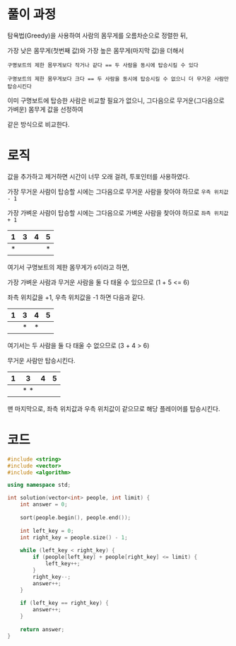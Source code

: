 
# 풀이 과정

탐욕법(Greedy)을 사용하여 사람의 몸무게를 오름차순으로 정렬한 뒤,

가장 낮은 몸무게(첫번째 값)와 가장 높은 몸무게(마지막 값)을 더해서

```구명보트의 제한 몸무게보다 작거나 같다 == 두 사람을 동시에 탑승시킬 수 있다```

```구명보트의 제한 몸무게보다 크다 == 두 사람을 동시에 탑승시킬 수 없으니 더 무거운 사람만 탑승시킨다```

이미 구명보트에 탑승한 사람은 비교할 필요가 없으니, 그다음으로 무거운(그다음으로 가벼운) 몸무게 값을 선정하여

같은 방식으로 비교한다.

# 로직

값을 추가하고 제거하면 시간이 너무 오래 걸려, 투포인터를 사용하였다.

가장 무거운 사람이 탑승할 시에는 그다음으로 무거운 사람을 찾아야 하므로 ```우측 위치값 - 1```

가장 가벼운 사람이 탑승할 시에는 그다음으로 가벼운 사람을 찾아야 하므로 ```좌측 위치값 + 1```

|1|3|4|5|
|---|---|---|---|
|*| | |*|

여기서 구명보트의 제한 몸무게가 ```6```이라고 하면,

가장 가벼운 사람과 무거운 사람을 둘 다 태울 수 있으므로 (1 + 5 <= 6)

좌측 위치값을 +1, 우측 위치값을 -1 하면 다음과 같다.

|1|3|4|5|
|---|---|---|---|
| |*|*| |

여기서는 두 사람을 둘 다 태울 수 없으므로 (3 + 4 > 6)

무거운 사람만 탑승시킨다.

|1|3|4|5|
|---|---|---|---|
| |* *|| |

맨 마지막으로, 좌측 위치값과 우측 위치값이 같으므로 해당 플레이어를 탑승시킨다.

# 코드

```cpp
#include <string>
#include <vector>
#include <algorithm>

using namespace std;

int solution(vector<int> people, int limit) {
    int answer = 0;
    
    sort(people.begin(), people.end());
    
    int left_key = 0;
    int right_key = people.size() - 1;
    
    while (left_key < right_key) {
        if (people[left_key] + people[right_key] <= limit) {
            left_key++;
        }
        right_key--;
        answer++;
    }
    
    if (left_key == right_key) {
        answer++;
    }
    
    return answer;
}
```
